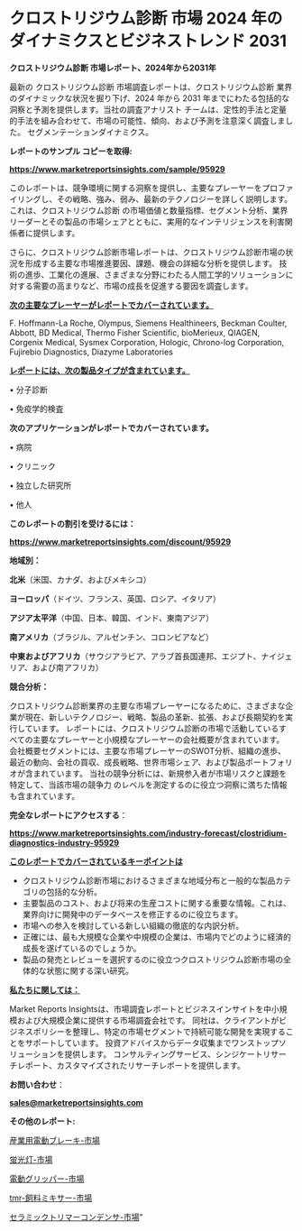 # クロストリジウム診断 市場 2024 年のダイナミクスとビジネストレンド 2031

<strong>クロストリジウム診断 市場レポート、2024年から2031年</strong>

最新の クロストリジウム診断 市場調査レポートは、クロストリジウム診断 業界のダイナミックな状況を掘り下げ、2024 年から 2031 年までにわたる包括的な洞察と予測を提供します。当社の調査アナリスト チームは、定性的手法と定量的手法を組み合わせて、市場の可能性、傾向、および予測を注意深く調査しました。 セグメンテーションダイナミクス。



<strong>レポートのサンプル コピーを取得:</strong> <a href=https://www.marketreportsinsights.com/sample/95929>

<strong><u>https://www.marketreportsinsights.com/sample/95929</u></strong></a>

このレポートは、競争環境に関する洞察を提供し、主要なプレーヤーをプロファイリングし、その戦略、強み、弱み、最新のテクノロジーを詳しく説明します。 これは、クロストリジウム診断 の市場価値と数量指標、セグメント分析、業界リーダーとその製品の市場シェアとともに、実用的なインテリジェンスを利害関係者に提供します。

さらに、クロストリジウム診断市場レポートは、クロストリジウム診断市場の状況を形成する主要な市場推進要因、課題、機会の詳細な分析を提供します。 技術の進歩、工業化の進展、さまざまな分野にわたる人間工学的ソリューションに対する需要の高まりなど、市場の成長を促進する要因を調査します。



<strong><u>次の主要なプレーヤーがレポートでカバーされています。</u></strong>

F. Hoffmann-La Roche, Olympus, Siemens Healthineers, Beckman Coulter, Abbott, BD Medical, Thermo Fisher Scientific, bioMerieux, QIAGEN, Corgenix Medical, Sysmex Corporation, Hologic, Chrono-log Corporation, Fujirebio Diagnostics, Diazyme Laboratories



<strong><u><b>レポートには、次の製品タイプが含まれています。</b></u></strong>

• 分子診断

• 免疫学的検査



<strong><b>次のアプリケーションがレポートでカバーされています。</b></strong>

• 病院

• クリニック

• 独立した研究所

• 他人



<strong><b>このレポートの割引を受けるには：</b></strong><a href=https://www.marketreportsinsights.com/discount/95929>

<strong><u>https://www.marketreportsinsights.com/discount/95929</u></strong></a>



<strong>地域別：</strong>



<strong>北米</strong>（米国、カナダ、およびメキシコ）



<strong>ヨーロッパ</strong>（ドイツ、フランス、英国、ロシア、イタリア）



<strong>アジア太平洋</strong>（中国、日本、韓国、インド、東南アジア）



<strong>南アメリカ</strong>（ブラジル、アルゼンチン、コロンビアなど）



<strong>中東およびアフリカ</strong>（サウジアラビア、アラブ首長国連邦、エジプト、ナイジェリア、および南アフリカ）



<strong>競合分析：</strong>

クロストリジウム診断業界の主要な市場プレーヤーになるために、さまざまな企業が現在、新しいテクノロジー、戦略、製品の革新、拡張、および長期契約を実行しています。 レポートには、クロストリジウム診断の市場で活動しているすべての主要なプレーヤーと小規模なプレーヤーの会社概要が含まれています。 会社概要セグメントには、主要な市場プレーヤーのSWOT分析、組織の進歩、最近の動向、会社の買収、成長戦略、世界市場シェア、および製品ポートフォリオが含まれています。 当社の競争分析には、新規参入者が市場リスクと課題を特定して、当該市場の競争力 のレベルを測定するのに役立つ洞察に満ちた情報も含まれています。



<strong>完全なレポートにアクセスする</strong>：

<a href=https://www.marketreportsinsights.com/industry-forecast/clostridium-diagnostics-industry-95929>

<strong><u>https://www.marketreportsinsights.com/industry-forecast/clostridium-diagnostics-industry-95929</u></strong></a>



<strong><u><b>このレポートでカバーされているキーポイントは</b></u></strong>
<ul>
  <li>クロストリジウム診断市場におけるさまざまな地域分布と一般的な製品カテゴリの包括的な分析。</li>
  <li>主要製品のコスト、および将来の生産コストに関する重要な情報。これは、業界向けに開発中のデータベースを修正するのに役立ちます。</li>
  <li>市場への参入を検討している新しい組織の徹底的な内訳分析。</li>
  <li>正確には、最も大規模な企業や中規模の企業は、市場内でどのように経済的成長を遂げているのでしょうか。</li>
  <li>製品の発売とレビューを選択するのに役立つクロストリジウム診断市場の全体的な状態に関する深い研究。</li>
</ul>


<strong><u><b>私たちに関しては：</b></u></strong>

Market Reports Insightsは、市場調査レポートとビジネスインサイトを中小規模および大規模企業に提供する市場調査会社です。 同社は、クライアントがビジネスポリシーを整理し、特定の市場セグメントで持続可能な開発を実現することをサポートしています。 投資アドバイスからデータ収集までワンストップソリューションを提供します。 コンサルティングサービス、シンジケートリサーチレポート、カスタマイズされたリサーチレポートを提供します。



<strong><b>お問い合わせ</b></strong>：

<a href=mailto:sales@marketreportsinsights.com>

<strong><u>sales@marketreportsinsights.com</u></strong></a>



<strong>その他のレポート:</strong>

<a href=https://www.linkedin.com/pulse/産業用電動ブレーキ-市場-2023-最新の-cagr-および成長分析-2030-pr-news-hub-alxbf/>産業用電動ブレーキ-市場</a>

<a href=https://www.linkedin.com/pulse/蛍光灯-市場-2023-swot-分析と成長率-2030-market-maverick-diaries-24-analysi-qh4jf/>蛍光灯-市場</a>

<a href=https://www.linkedin.com/pulse/電動グリッパー-市場-2030-年までの需要に焦点を当てた-2023-yddvf/>電動グリッパー-市場</a>

<a href=https://www.linkedin.com/pulse/tmr-飼料ミキサー-市場-2023-総合分析と事業成長戦略-2030-n7mcf/>tmr-飼料ミキサー-市場</a>

<a href=https://www.linkedin.com/pulse/セラミックトリマーコンデンサ-市場-2023-最新の-cagr-および成長分析-2030-pr-news-hub-1bwif/>セラミックトリマーコンデンサ-市場</a>"
